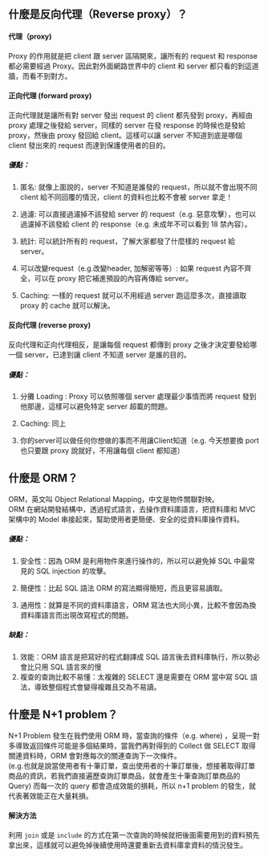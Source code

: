 ## 什麼是反向代理（Reverse proxy）？
#### 代理（proxy)
Proxy 的作用就是把 client 跟 server 區隔開來，讓所有的 request 和 response 都必需要經過 Proxy。因此對外面網路世界中的 client 和 server 都只看的到這道牆，而看不到對方。

#### 正向代理 (forward proxy)
正向代理就是讓所有對 server 發出 request 的 client 都先發到 proxy，再經由 proxy 處理之後發給 server，同樣的 server 在發 response 的時候也是發給 proxy，然後由 proxy 發回給 client。這樣可以讓 server 不知道到底是哪個 client 發出來的 request 而達到保護使用者的目的。

##### 優點：
1. 匿名: 就像上面說的，server 不知道是誰發的 request，所以就不會出現不同 client 給不同回覆的情況，client 的資料也比較不會被 server 拿走！

2. 過濾: 可以直接過濾掉不該發給 server 的 request（e.g. 惡意攻擊），也可以過濾掉不該發給 client 的 response（e.g. 未成年不可以看到 18 禁內容）。

3. 統計: 可以統計所有的 request，了解大家都發了什麼樣的 request 給 server。

4. 可以改變request（e.g.改變header, 加解密等等）: 如果 request 內容不齊全，可以在 proxy 把它補進預設的內容再傳給 server。

5. Caching: 一樣的 request 就可以不用經過 server 跑這麼多次，直接讀取 proxy 的 cache 就可以解決。

#### 反向代理 (reverse proxy)
反向代理和正向代理相反，是讓每個 request 都傳到 proxy 之後才決定要發給哪一個 server，已達到讓 client 不知道 server 是誰的目的。

##### 優點：
1. 分攤 Loading : Proxy 可以依照哪個 server 處理最少事情而將 request 發到他那邊，這樣可以避免特定 server 超載的問題。

2. Caching: 同上

3. 你的server可以做任何你想做的事而不用讓Client知道（e.g. 今天想要換 port 也只要跟 proxy 說就好，不用讓每個 client 都知道）

## 什麼是 ORM？
ORM，英文叫 Object Relational Mapping，中文是物件關聯對映。  
ORM 在網站開發結構中，透過程式語言，去操作資料庫語言，把資料庫和 MVC 架構中的 Model 串接起來，幫助使用者更簡便、安全的從資料庫操作資料。

##### 優點：
1. 安全性：因為 ORM 是利用物件來進行操作的，所以可以避免掉 SQL 中最常見的 SQL injection 的攻擊。

2. 簡便性：比起 SQL 語法 ORM 的寫法顯得簡短，而且更容易讀取。

3. 通用性：就算是不同的資料庫語言，ORM 寫法也大同小異，比較不會因為換資料庫語言而出現改寫程式的問題。

##### 缺點：
1. 效能：ORM 語言是把寫好的程式翻譯成 SQL 語言後去資料庫執行，所以勢必會比只用 SQL 語言來的慢
2. 複查的查詢比較不易懂：太複雜的 SELECT 還是需要在 ORM 當中寫 SQL 語法，導致整個程式會變得複雜且交為不易讀。 

## 什麼是 N+1 problem？
N+1 Problem 發生在我們使用 ORM 時，當查詢的條件（e.g. where) ，呈現一對多導致返回條件可能是多個結果時，當我們再對得到的 Collect 做 SELECT 取得關連資料時，ORM 會對應每次的關連查詢下一次條件。  
(e.g.也就是說當使用者有十筆訂單，查出使用者的十筆訂單後，想接著取得訂單商品的資訊，若我們直接遍歷查詢訂單商品，就會產生十筆查詢訂單商品的 Query)
而每一次的 query 都會造成效能的損耗，所以 n+1 problem 的發生，就代表著效能正在大量耗損。

#### 解決方法
利用 `join` 或是 `include` 的方式在第一次查詢的時候就把後面需要用到的資料預先拿出來，這樣就可以避免掉後續使用時還要重新去資料庫拿資料的情況發生。